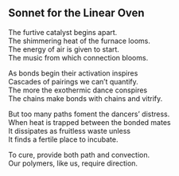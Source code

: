 ## Sonnet for the Linear Oven

The furtive catalyst begins apart.  
The shimmering heat of the furnace looms.  
The energy of air is given to start.  
The music from which connection blooms.  

As bonds begin their activation inspires  
Cascades of pairings we can’t quantify.  
The more the exothermic dance conspires  
The chains make bonds with chains and vitrify.

But too many paths foment the dancers’ distress.  
When heat is trapped between the bonded mates  
It dissipates as fruitless waste unless  
It finds a fertile place to incubate.  

To cure, provide both path and convection.  
Our polymers, like us, require direction.  
